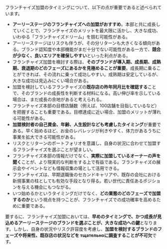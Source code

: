 フランチャイズ加盟のタイミングについて、以下の点が重要であると述べられています。

- **アーリーステージのフランチャイズへの加盟がおすすめ**。本部と共に成長していくことで、フランチャイズのメリットを最大限に活かし、大きな成功、いわゆる「フランチャイズドリーム」を掴む可能性がある。
- アーリーステージはリスクも伴うが、その分リターンも大きくなる傾向がある。ブランド認知度や本部機能がまだ十分でない可能性がある一方で、**競合が少なく、良いエリアを確保しやすい**といった利点がある。
- フランチャイズ加盟を検討する際は、**そのブランドが導入期、成長期、成熟期、衰退期のどのフェーズにあるかを見極めることが重要**。成長期に乗ることができれば、その流れに乗って成功しやすい。成熟期は安定しているが、大きな成功は見込みにくい場合がある。
- 加盟を検討しているフランチャイズの**既存店の昨年同月比を確認する**ことで、そのブランドの成長性を判断する材料になる。高い伸び率を示している場合は、まだ成長の余地があると考えられる。
- フランチャイズ本部の目標店舗数（例えば、100店舗を目指しているなど）を把握することも重要である。目標達成に近い場合、加盟のメリットが薄れる可能性がある。
- **加盟検討者の自己資金、年齢、人生設計なども考慮したタイミング**が重要である。早く始めるほど、お金のレバレッジが利きやすく、体力があるうちに事業を拡大できる可能性がある。
- リスクとリターンのポートフォリオを意識し、自身の状況に合わせて加盟するフランチャイズを選ぶことが望ましい。
- フランチャイズ本部の情報だけでなく、**実際に加盟しているオーナーの声を聞く**ことが、より現実的な判断をする上で有益である。フランチャイズの展示会やイベントなども情報収集の場として活用できる。
- フランチャイズは、早期退職後のセカンドキャリアや、既存の会社における新規事業の柱としても有効な手段となり得る。若い世代に責任あるポジションを与える機会にもつながる。
- いつ始めるかというタイミングだけでなく、**どの業態のどのフェーズで加盟するのか**という視点を持つことが、フランチャイズでの成功確率を高めるために重要である。

要するに、フランチャイズ加盟においては、**早めのタイミングで、かつ成長が見込めるアーリーステージのブランドを選ぶことが、大きな成功への鍵**となります。しかし、自身の状況やリスク許容度を考慮し、**加盟を検討するブランドのフェーズや将来性、既存店の状況などを тщательноに調査することが不可欠**です。